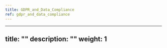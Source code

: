```yaml
---
title: GDPR_and_Data_Compliance
ref: gdpr_and_data_compliance
---
```

---
title: ""
description: ""
weight: 1
---